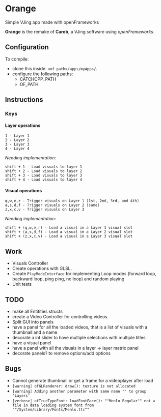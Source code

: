 # Orange
Simple VJing app made with openFrameworks

**Orange** is the remake of **Carob**, a VJing software using *openFrameworks*.

## Configuration

To compile:
 - clone this inside: `<of path>/apps/myApps/`.
 - configure the following paths:
   - CATCHCPP_PATH
   - OF_PATH 

## Instructions

### Keys

#### Layer operations


```
1 - Layer 1
2 - Layer 2
3 - Layer 3
4 - Layer 4
```

*Needing implementation*:

```
shift + 1 - Load visuals to layer 1
shift + 2 - Load visuals to layer 2
shift + 3 - Load visuals to layer 3
shift + 4 - Load visuals to layer 4
```


#### Visual operations

```
q,w,e,r - Trigger visuals on Layer 1 (1st, 2nd, 3rd, and 4th)
a,s,d,f - Trigger visuals on Layer 2 (same)
z,x,c,v - Trigger visuals on Layer 3
```

*Needing implementation*:

```
shift + (q,w,e,r) - Load a visual in a Layer 1 visual slot
shift + (a,s,d,f) - Load a visual in a Layer 2 visual slot
shift + (z,x,c,v) - Load a visual in a Layer 3 visual slot
```
## Work

- Visuals Controller
- Create operations with GLSL.
- Create `PlayModeInterface` for implementing Loop modes (forward loop, backward loop, ping ping, no loop) and random playing
- Unit tests

## TODO

- make all Entitities structs
- create a Video Controller for controlling videos.
- Split GUI into panels
- have a panel for all the loaded videos, that is a list of visuals with a thumbnail and a name
- decorate a int slider to have multiple selections with multiple titles
- have a visual panel
- have a panel with all the visuals in a layer -> layer matrix panel
- decorate panels? to remove options/add options


## Bugs

- Cannot generate thumbnail or get a frame for a videoplayer after load
- `[warning] ofGLRenderer: draw(): texture is not allocated`
- `[warning] Adding another parameter with same name '' to group 'Layers'`
- `[verbose] ofTrueTypeFont: loadFontFace(): ""Menlo Regular"" not a file in data loading system font from ""/System/Library/Fonts/Menlo.ttc""`


